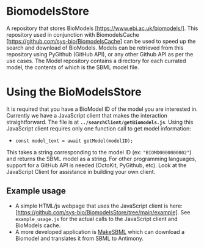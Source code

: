 # BiomodelsStore

A repository that stores BioModels [https://www.ebi.ac.uk/biomodels/]. This repository used in conjunction with BiomodelsCache [https://github.com/sys-bio/BiomodelsCache] can be used to speed up the search and download of BioModels. Models can be retrieved from this repository using PyGithub (GitHub API), or any other Github API as per the use cases. The Model repository contains a directory for each currated model, the contents of which is the SBML model file.

# Using the BioModelsStore

It is required that you have a BioModel ID of the model you are interested in. Currently we have a JavaScript client that makes the interaction straightforward. The file is at **`../searchClient/getBiomodels.js`**. Using this JavaScript client requires only one function call to get model information:
- `const model_text = await getModel(modelID);`

This takes a string corresponding to the model ID (ex: `"BIOMD0000000002"`) and returns the SBML model as a string. For other programming languages, support for a GitHub API is needed (OctoKit, PyGithub, etc). Look at the JavaScript Client for assistance in building your own client.

## Example usage
- A simple HTML/js webpage that uses the JavaScript client is here: [https://github.com/sys-bio/BiomodelsStore/tree/main/example]. See `example_usage.js` for the actual calls to the JavaScript client and BioModels cache.
- A more developed application is [MakeSBML](https://sys-bio.github.io/makesbml/) which can download a Biomodel and translates it from SBML to Antimony.
